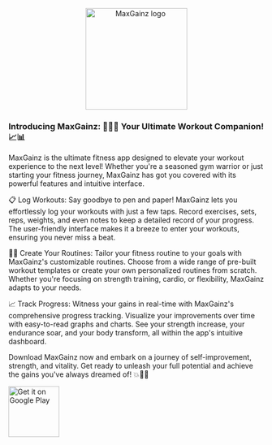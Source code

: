 <p align="center">
<img src="https://github.com/embedchain/embedchain/assets/73601258/2c08b102-350c-4f07-8399-e1c329992966" alt="MaxGainz logo" height="200px" />
</p>

### Introducing MaxGainz: 🏋️‍♂️💪 Your Ultimate Workout Companion! 📈📊

MaxGainz is the ultimate fitness app designed to elevate your workout experience to the next level! Whether you're a seasoned gym warrior or just starting your fitness journey, MaxGainz has got you covered with its powerful features and intuitive interface.

📋 Log Workouts: Say goodbye to pen and paper! MaxGainz lets you effortlessly log your workouts with just a few taps. Record exercises, sets, reps, weights, and even notes to keep a detailed record of your progress. The user-friendly interface makes it a breeze to enter your workouts, ensuring you never miss a beat.

🏋️‍♂️ Create Your Routines: Tailor your fitness routine to your goals with MaxGainz's customizable routines. Choose from a wide range of pre-built workout templates or create your own personalized routines from scratch. Whether you're focusing on strength training, cardio, or flexibility, MaxGainz adapts to your needs.

📈 Track Progress: Witness your gains in real-time with MaxGainz's comprehensive progress tracking. Visualize your improvements over time with easy-to-read graphs and charts. See your strength increase, your endurance soar, and your body transform, all within the app's intuitive dashboard.

Download MaxGainz now and embark on a journey of self-improvement, strength, and vitality. Get ready to unleash your full potential and achieve the gains you've always dreamed of! 💥🥇🚀

<a
            href="https://play.google.com/store/apps/details?id=com.sidmohanty11.maxgainz&pcampaignid=pcampaignidMKT-Other-global-all-co-prtnr-py-PartBadge-Mar2515-1"
            target="_blank"
            ><img
              alt="Get it on Google Play"
              src="https://play.google.com/intl/en_us/badges/static/images/badges/en_badge_web_generic.png"
              height="100px"
            /></a
          >
          
